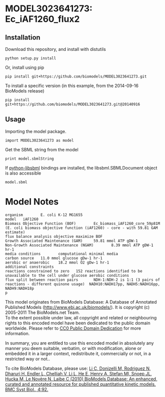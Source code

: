 # MODEL3023641273: Ec_iAF1260_flux2

## Installation

Download this repository, and install with distutils

`python setup.py install`

Or, install using pip

`pip install git+https://github.com/biomodels/MODEL3023641273.git`

To install a specific version (in this example, from the 2014-09-16 BioModels release)

`pip install git+https://github.com/biomodels/MODEL3023641273.git@20140916`

## Usage

Importing the model package.

`import MODEL3023641273 as model`

Get the SBML string from the model

`print model.sbmlString`

If [python-libsbml](https://pypi.python.org/pypi/python-libsbml) bindings are
installed, the libsbml.SBMLDocument object is also accessible

`model.sbml`


# Model Notes

    
    
    organism        E. coli K-12 MG1655
    model   iAF1260
    Biomass Objective Function (BOF)        Ec_biomass_iAF1260_core_59p81M (E. coli biomass objective function (iAF1260) - core - with 59.81 GAM estimate)
    flux balance analysis objective maximize BOF
    Growth Associated Maintenance (GAM)     59.81 mmol ATP gDW-1
    Non-Growth Associated Maintenance (NGAM)        8.39 mmol ATP gDW-1 hr-1
    media conditions        computational minimal media
    carbon source   11.0 mmol glucose gDw-1 hr-1
    aerobic or anaerobic    18.2 mmol O2 gDw-1 hr-1
    additional constraints
    reactions constrained to zero   152 reactions identified to be unavailable to the cell under glucose aerobic conditions
    flux split between reaction pairs       NDH-1:NDH-2 is 1:1 (3 pairs of reactions - different quinone usage)  NADH10:NADH17pp, NADH5:NADH16pp, NADH9:NADH18p
    p

This model originates from BioModels Database: A Database of Annotated
Published Models (http://www.ebi.ac.uk/biomodels/). It is copyright (c)
2005-2011 The BioModels.net Team.  
To the extent possible under law, all copyright and related or neighbouring
rights to this encoded model have been dedicated to the public domain
worldwide. Please refer to [CC0 Public Domain
Dedication](http://creativecommons.org/publicdomain/zero/1.0/) for more
information.

In summary, you are entitled to use this encoded model in absolutely any
manner you deem suitable, verbatim, or with modification, alone or embedded it
in a larger context, redistribute it, commercially or not, in a restricted way
or not..  
  
To cite BioModels Database, please use: [Li C, Donizelli M, Rodriguez N,
Dharuri H, Endler L, Chelliah V, Li L, He E, Henry A, Stefan MI, Snoep JL,
Hucka M, Le Novère N, Laibe C (2010) BioModels Database: An enhanced, curated
and annotated resource for published quantitative kinetic models. BMC Syst
Biol., 4:92.](http://www.ncbi.nlm.nih.gov/pubmed/20587024)


